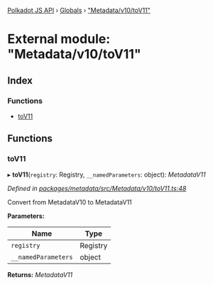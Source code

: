 [Polkadot JS API](../README.md) › [Globals](../globals.md) › ["Metadata/v10/toV11"](_metadata_v10_tov11_.md)

# External module: "Metadata/v10/toV11"

## Index

### Functions

* [toV11](_metadata_v10_tov11_.md#tov11)

## Functions

###  toV11

▸ **toV11**(`registry`: Registry, `__namedParameters`: object): *MetadataV11*

*Defined in [packages/metadata/src/Metadata/v10/toV11.ts:48](https://github.com/polkadot-js/api/blob/5739b69757/packages/metadata/src/Metadata/v10/toV11.ts#L48)*

Convert from MetadataV10 to MetadataV11

**Parameters:**

Name | Type |
------ | ------ |
`registry` | Registry |
`__namedParameters` | object |

**Returns:** *MetadataV11*
